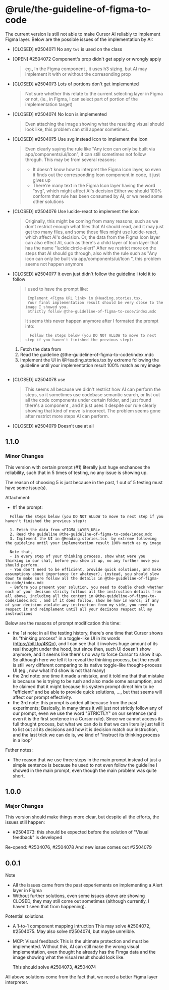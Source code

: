 # @rule/the-guideline-of-figma-to-code

The current version is still not able to make Cursor AI reliably to implement Figma layer.
Below are the possible issues of the implementation by AI:

- [CLOSED] #2504071 No any `tw:` is used on the class
- [OPEN] #2504072 Component's prop didn't get apply or wrongly apply
  > eg.,
  > In the Figma component <Heading>, it uses h3 sizing,
  > but AI may implement it with or without the corresonding prop
- [CLOSED] #2504073 Lots of portions don't get implemented
  > Not sure whether this relate to the current selecting layer in Figma or not,
  > (ie., in Figma, I can select part of portion of the implementation target)
- [CLOSED] #2504074 No Icon is implemented
  > Even attaching the image showing what the resulting visual should look like,
  > this problem can still appear sometimes.
- [CLOSED] #2504075 Use svg instead Icon to implement the icon
  > Even clearly saying the rule like "Any icon can only be built via app/components/ui/Icon", it can still sometimes not follow throguh.
  > This may be from several reasons:
  >
  > - It doesn't know how to interpret the Figma Icon layer, so even it finds out the corresponding Icon component in code, it just gives up
  > - There're many text in the Figma Icon layer having the word "svg", which might affect AI's decision
  >   Either we should 100% conform that rule has been consumed by AI,
  >   or we need some other solutions
- [CLOSED] #2504076 Use lucide-react to implement the icon
  > Originally, this might be coming from many reasons,
  > such as we don't restrict enough what files that AI should read,
  > and it may just get too many files, and some those files might use lucide-react, which affect AI's decision.
  > Or, the data from the Figma Icon layer can also effect AI, such as
  > there's a child layer of Icon layer that has the name "lucide:circle-alert"
  > After we restrict more on the steps that AI should go through, also with the rule such as "Any icon can only be built via app/components/ui/Icon ", this problem seems not happen anymore
- [CLOSED] #2504077 It even just didn't follow the guideline I told it to follow

  > I used to have the prompt like:
  >
  > ```
  >  Implement <Figma URL link> in @Heading.stories.tsx.
  >  Your final implementation result should be very close to the image I showed you.
  >  Strictly follow @the-guideline-of-figma-to-code/index.mdc
  > ```
  >
  > It seems this never happen anymore after I formated the prompt into:
  >
  > ```
  >   Follow the steps below (you DO NOT ALLOW to move to next step if you haven't finished the previous step):
  > ```

  1. Fetch the data from <Figma URL link>
  2. Read the guideline @the-guideline-of-figma-to-code/index.mdc
  3. Implement the UI in @Heading.stories.tsx by extreme following the guideline until your implementation result 100% match as my image
     > ```
     >
     > ```

- [CLOSED] #2504078 use <Alert>
  > This seems all because we didn't restrict how AI can perform the steps,
  > so it sometimes use codebase semantic search, or list out all the code components under certain folder, and just found there's a component <Alert>, and it just uses it despite our
  > rule clearly showing that kind of move is incorrect.
  > The problem seems gone after restrict more steps AI can perform.
- [CLOSED] #2504079 Doesn't use <Heading> at all

## 1.1.0

### Minor Changes

This version with certain prompt (#1) literally just huge enchances the reliability,
such that in 5 times of testing, no any issue is showing up.

The reason of choosing 5 is just because in the past, 1 out of 5 testing must have some issue(s).

  Attachment:
  - #1 the prompt:
  ```
    Follow the steps below (you DO NOT ALLOW to move to next step if you haven't finished the previous step):

    1. Fetch the data from <FIGMA_LAYER_URL>
    2. Read the guideline @the-guideline-of-figma-to-code/index.mdc
    3. Implement the UI in @Heading.stories.tsx  by extreme following the guideline until your implementation result 100% match as my image

    Note that,
    - In every step of your thinking process, show what were you thinking in our chat, before you show it up, no any further move you should perform.
    - You don't need to be efficient, provide quick solutions, and make assumptions about importance (or whatever), instead, you should slow down to make sure follow all the details in @the-guideline-of-figma-to-code/index.mdc
    - Before you present your solution, you need to double check whether each of your decison stricly follows all the instruction details from all above, including all the content in @the-guideline-of-figma-to-code/index.mdc , and if it does follow, show me how in words; if any of your decision violate any instruction from my side, you need to respect it and reimplement until all your decisons respect all my instructions
  ```

  Below are the reasons of prompt modification this time:
  - the 1st note: in all the testing history, there's one time that Cursor shows its "thinking process" in a toggle-like UI in its words (https://bitl.to/4KQo), and I can see that it involves huge amount of its real thought under the hood, but since then, such UI doesn't show anymore, and it seems like there's no way to force Cursor to show it up. So although here we tell it to reveal the thinking process, but the result is still very different comparing to its native toggle-like thought-process UI (eg., now what it'd show is not that many)
  - the 2nd note: one time it made a mistake, and it told me that that mistake is because he is trying to be rush and also made some assumption, and he claimed that it might because his system prompt direct him to be "efficient" and be able to provide quick solutions, ..., but that seems will affect our prompt effectivity.
  - the 3rd note: this prompt is added all because from the past experiments; Basically, in many times it will just not strictly follow any of our prompt, even we use the word "STRICTLY" on our sentence (and even it is the first sentence in a Cursor rule). Since we cannot access its full thought process, but what we can do is that we can literally just tell it to list out all its decisions and how it is decision match our instruction, and the last trick we can do is, we kind of "instruct its thinking process in a loop"

  Futher notes:
  - The reason that we use three steps in the main prompt instead of just a simple sentence is because he used to not even follow the guideline I showed in the main prompt, even though the main problem was quite short.


## 1.0.0

### Major Changes

This version should make things more clear, but despite all the efforts,
the issues still happen:

- #2504073: this should be expected before the solution of "Visual feedback" is developed

Re-opend: #2504076, #2504078
And new issue comes out #2504079

## 0.0.1

Note

- All the issues came from the past experiements on implementing a Alert layer in Figma
- Without further solutions, even some issues above are showing CLOSED, they may still come out sometimes (although currently, I haven't seen that from happening).

Potential solutions

- A 1-to-1 component mapping intruction
  This may solve #2504072, #2504075.
  May also solve #2504074, but maybe unrelible.

- MCP: Visual feedback
  This is the ultimate protection and must be implemented.
  Without this, AI can still make the wrong visual implementation,
  even thought he already has the Fimga data and the image showing what the visual result should look like.

  This should solve #2504073, #2504074

All above solutions come from the fact that, we need a better Figma layer interpreter.
